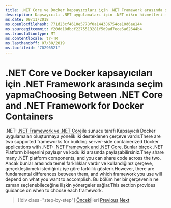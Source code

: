 ```yaml
---
title: .NET Core ve Docker kapsayıcıları için .NET Framework arasında seçim yapma
description: Kapsayıcılı .NET uygulamaları için .NET mikro hizmetleri mimarisi | .NET Core ve Docker kapsayıcıları için .NET Framework arasında seçim yapma
ms.date: 09/11/2018
ms.openlocfilehash: 771d23cf4610e5778f0a144386754ce10d6ae144
ms.sourcegitcommit: f20dd18dbcf2275513281f5d9ad7ece6a62644b4
ms.translationtype: MT
ms.contentlocale: tr-TR
ms.lasthandoff: 07/30/2019
ms.locfileid: "70296521"
---
```

# <a name="choosing-between-net-core-and-net-framework-for-docker-containers"></a><span data-ttu-id="e9096-103">.NET Core ve Docker kapsayıcıları için .NET Framework arasında seçim yapma</span><span class="sxs-lookup"><span data-stu-id="e9096-103">Choosing Between .NET Core and .NET Framework for Docker Containers</span></span>

<span data-ttu-id="e9096-104">.NET: [.NET Framework ve .NET Core](https://www.microsoft.com/net/download)ile sunucu tarafı Kapsayıcılı Docker uygulamaları oluşturmaya yönelik iki desteklenen çerçeve vardır.</span><span class="sxs-lookup"><span data-stu-id="e9096-104">There are two supported frameworks for building server-side containerized Docker applications with .NET: [.NET Framework and .NET Core](https://www.microsoft.com/net/download).</span></span> <span data-ttu-id="e9096-105">Bunlar birçok .NET Platform bileşenini paylaşır ve kodu iki arasında paylaşabilirsiniz.</span><span class="sxs-lookup"><span data-stu-id="e9096-105">They share many .NET platform components, and you can share code across the two.</span></span> <span data-ttu-id="e9096-106">Ancak bunlar arasında temel farklılıklar vardır ve kullandığınız çerçeve, gerçekleştirmek istediğiniz işe göre farklılık gösterir.</span><span class="sxs-lookup"><span data-stu-id="e9096-106">However, there are fundamental differences between them, and which framework you use will depend on what you want to accomplish.</span></span> <span data-ttu-id="e9096-107">Bu bölüm her bir çerçevenin ne zaman seçlenebileceğine ilişkin yönergeler sağlar.</span><span class="sxs-lookup"><span data-stu-id="e9096-107">This section provides guidance on when to choose each framework.</span></span>

>[!div class="step-by-step"]
><span data-ttu-id="e9096-108">[Önceki](../container-docker-introduction/docker-containers-images-registries.md)İleri
>[](general-guidance.md)</span><span class="sxs-lookup"><span data-stu-id="e9096-108">[Previous](../container-docker-introduction/docker-containers-images-registries.md)
[Next](general-guidance.md)</span></span>
